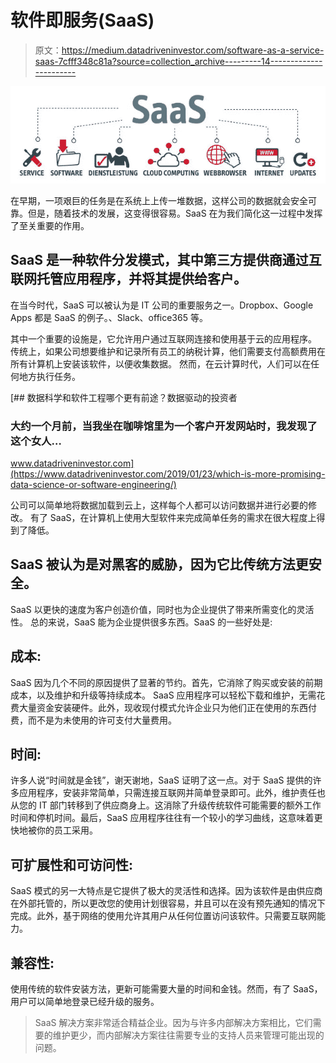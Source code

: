 # 软件即服务(SaaS)

> 原文：<https://medium.datadriveninvestor.com/software-as-a-service-saas-7cfff348c81a?source=collection_archive---------14----------------------->

![](img/724614e838385bf5fd04b88dd65c221d.png)

在早期，一项艰巨的任务是在系统上上传一堆数据，这样公司的数据就会安全可靠。但是，随着技术的发展，这变得很容易。SaaS 在为我们简化这一过程中发挥了至关重要的作用。

## SaaS 是一种软件分发模式，其中第三方提供商通过互联网托管应用程序，并将其提供给客户。

在当今时代，SaaS 可以被认为是 IT 公司的重要服务之一。Dropbox、Google Apps 都是 SaaS 的例子。、Slack、office365 等。

其中一个重要的设施是，它允许用户通过互联网连接和使用基于云的应用程序。
传统上，如果公司想要维护和记录所有员工的纳税计算，他们需要支付高额费用在所有计算机上安装该软件，以便收集数据。
然而，在云计算时代，人们可以在任何地方执行任务。

[](https://www.datadriveninvestor.com/2019/01/23/which-is-more-promising-data-science-or-software-engineering/) [## 数据科学和软件工程哪个更有前途？数据驱动的投资者

### 大约一个月前，当我坐在咖啡馆里为一个客户开发网站时，我发现了这个女人…

www.datadriveninvestor.com](https://www.datadriveninvestor.com/2019/01/23/which-is-more-promising-data-science-or-software-engineering/) 

公司可以简单地将数据加载到云上，这样每个人都可以访问数据并进行必要的修改。
有了 SaaS，在计算机上使用大型软件来完成简单任务的需求在很大程度上得到了降低。

## SaaS 被认为是对黑客的威胁，因为它比传统方法更安全。

SaaS 以更快的速度为客户创造价值，同时也为企业提供了带来所需变化的灵活性。
总的来说，SaaS 能为企业提供很多东西。SaaS 的一些好处是:

## 成本:

SaaS 因为几个不同的原因提供了显著的节约。首先，它消除了购买或安装的前期成本，以及维护和升级等持续成本。
SaaS 应用程序可以轻松下载和维护，无需花费大量资金安装硬件。此外，现收现付模式允许企业只为他们正在使用的东西付费，而不是为未使用的许可支付大量费用。

## 时间:

许多人说“时间就是金钱”，谢天谢地，SaaS 证明了这一点。对于 SaaS 提供的许多应用程序，安装非常简单，只需连接互联网并简单登录即可。此外，维护责任也从您的 IT 部门转移到了供应商身上。这消除了升级传统软件可能需要的额外工作时间和停机时间。最后，SaaS 应用程序往往有一个较小的学习曲线，这意味着更快地被你的员工采用。

## 可扩展性和可访问性:

SaaS 模式的另一大特点是它提供了极大的灵活性和选择。因为该软件是由供应商在外部托管的，所以更改您的使用计划很容易，并且可以在没有预先通知的情况下完成。此外，基于网络的使用允许其用户从任何位置访问该软件。只需要互联网能力。

## 兼容性:

使用传统的软件安装方法，更新可能需要大量的时间和金钱。然而，有了 SaaS，用户可以简单地登录已经升级的服务。

> SaaS 解决方案非常适合精益企业。因为与许多内部解决方案相比，它们需要的维护更少，而内部解决方案往往需要专业的支持人员来管理可能出现的问题。